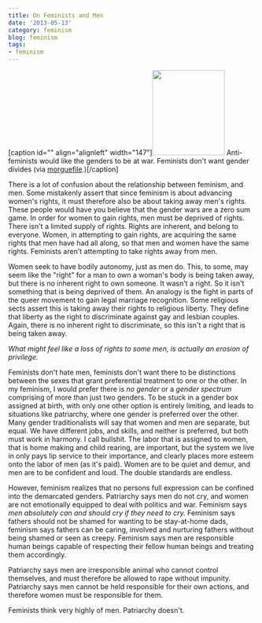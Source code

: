 ```yaml
---
title: On Feminists and Men
date: '2013-05-13'
category: feminism
blog: feminism
tags:
- feminism
---
```


[caption id="" align="alignleft" width="147"]<a href="http://mrg.bz/Tqo4Vc"><img src="http://mrg.bz/Tqo4Vc" alt="" width="147" height="173" /></a> Anti-feminists would like the genders to be at war. Feminists don't want gender divides (via <a href="http://mrg.bz/2fraCb">morguefile</a>.)[/caption]

There is a lot of confusion about the relationship between feminism, and men. Some mistakenly assert that since feminism is about advancing women's rights, it must therefore also be about taking away men's rights. These people would have you believe that the gender wars are a zero sum game. In order for women to gain rights, men must be deprived of rights. There isn't a limited supply of rights. Rights are inherent, and belong to everyone. Women, in attempting to gain rights, are acquiring the same rights that men have had all along, so that men and women have the same rights. Feminists aren't attempting to take rights away from men.

<!--more-->

Women seek to have bodily autonomy, just as men do. This, to some, may seem like the "right" for a man to own a woman's body is being taken away, but there is no inherent right to own someone. It wasn't a right. So it isn't something that is being deprived of them. An analogy is the fight in parts of the queer movement to gain legal marriage recognition. Some religious sects assert this is taking away their rights to religious liberty. They define that liberty as the right to discriminate against gay and lesbian couples. Again, there is no inherent right to discriminate, so this isn't a right that is being taken away.

<em>What might feel like a loss of rights to some men, is actually an erosion of privilege.</em>

Feminists don't hate men, feminists don't want there to be distinctions between the sexes that grant preferential treatment to one or the other. In my feminism, I would prefer there is <em>no gender</em> or a <em>gender spectrum </em> comprising of more than just two genders. To be stuck in a gender box assigned at birth, with only one other option is entirely limiting, and leads to situations like patriarchy, where one gender is preferred over the other. Many gender traditionalists will say that women and men are separate, but equal. We have different jobs, and skills, and neither is preferred, but both must work in harmony. I call bullshit. The labor that is assigned to women, that is home making and child rearing, are important, but the system we live in only pays lip service to their importance, and clearly places more esteem onto the labor of men (as it's paid). Women are to be quiet and demur, and men are to be confident and loud. The double standards are endless.

However, feminism realizes that no persons full expression can be confined into the demarcated genders. Patriarchy says men do not cry, and women are not emotionally equipped to deal with politics and war. Feminism says <em>men absolutely can and should cry if they need to cry. </em>Feminism says fathers should not be shamed for wanting to be stay-at-home dads, feminism says fathers can be caring, involved and nurturing fathers without being shamed or seen as creepy. Feminism says men are responsible human beings capable of respecting their fellow human beings and treating them accordingly.

Patriarchy says men are irresponsible animal who cannot control themselves, and must therefore be allowed to rape without impunity. Patriarchy says men cannot be held responsible for their own actions, and therefore women must be responsible for them.

Feminists think very highly of men. Patriarchy doesn't.

